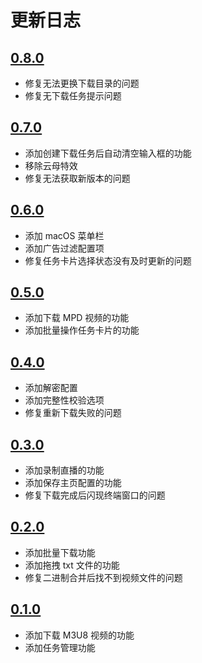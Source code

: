 # 更新日志

## [0.8.0](https://github.com/zhiyiYo/Fluent-M3U8/releases/tag/v0.8.0) <Badge type="tip" text="最新版" />
* 修复无法更换下载目录的问题
* 修复无下载任务提示问题

## [0.7.0](https://github.com/zhiyiYo/Fluent-M3U8/releases/tag/v0.7.0)
* 添加创建下载任务后自动清空输入框的功能
* 移除云母特效
* 修复无法获取新版本的问题

## [0.6.0](https://github.com/zhiyiYo/Fluent-M3U8/releases/tag/v0.6.0)
* 添加 macOS 菜单栏
* 添加广告过滤配置项
* 修复任务卡片选择状态没有及时更新的问题

## [0.5.0](https://github.com/zhiyiYo/Fluent-M3U8/releases/tag/v0.5.0)
* 添加下载 MPD 视频的功能
* 添加批量操作任务卡片的功能

## [0.4.0](https://github.com/zhiyiYo/Fluent-M3U8/releases/tag/v0.4.0)
* 添加解密配置
* 添加完整性校验选项
* 修复重新下载失败的问题

## [0.3.0](https://github.com/zhiyiYo/Fluent-M3U8/releases/tag/v0.3.0)
* 添加录制直播的功能
* 添加保存主页配置的功能
* 修复下载完成后闪现终端窗口的问题

## [0.2.0](https://github.com/zhiyiYo/Fluent-M3U8/releases/tag/v0.2.0)
* 添加批量下载功能
* 添加拖拽 txt 文件的功能
* 修复二进制合并后找不到视频文件的问题

## [0.1.0](https://github.com/zhiyiYo/Fluent-M3U8/releases/tag/v0.1.0)
* 添加下载 M3U8 视频的功能
* 添加任务管理功能